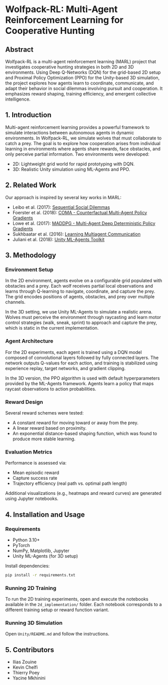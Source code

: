 # Wolfpack-RL: Multi-Agent Reinforcement Learning for Cooperative Hunting

## Abstract

Wolfpack-RL is a multi-agent reinforcement learning (MARL) project that investigates cooperative hunting strategies in both 2D and 3D environments. Using Deep Q-Networks (DQN) for the grid-based 2D setup and Proximal Policy Optimization (PPO) for the Unity-based 3D simulation, the project explores how agents learn to coordinate, communicate, and adapt their behavior in social dilemmas involving pursuit and cooperation. It emphasizes reward shaping, training efficiency, and emergent collective intelligence.

## 1. Introduction

Multi-agent reinforcement learning provides a powerful framework to simulate interactions between autonomous agents in dynamic environments. In Wolfpack-RL, we simulate wolves that must collaborate to catch a prey. The goal is to explore how cooperation arises from individual learning in environments where agents share rewards, face obstacles, and only perceive partial information. Two environments were developed:

- 2D: Lightweight grid world for rapid prototyping with DQN.
- 3D: Realistic Unity simulation using ML-Agents and PPO.

## 2. Related Work

Our approach is inspired by several key works in MARL:

- Leibo et al. (2017): [Sequential Social Dilemmas](https://arxiv.org/abs/1702.03037)
- Foerster et al. (2018): [COMA - Counterfactual Multi-Agent Policy Gradients](https://arxiv.org/abs/1705.08926)
- Lowe et al. (2017): [MADDPG - Multi-Agent Deep Deterministic Policy Gradients](https://arxiv.org/abs/1706.02275)
- Sukhbaatar et al. (2016): [Learning Multiagent Communication](https://arxiv.org/abs/1605.07736)
- Juliani et al. (2018): [Unity ML-Agents Toolkit](https://arxiv.org/abs/1809.02627)

## 3. Methodology

### Environment Setup

In the 2D environment, agents evolve on a configurable grid populated with obstacles and a prey. Each wolf receives partial local observations and learns through Q-learning to navigate, coordinate, and capture the prey. The grid encodes positions of agents, obstacles, and prey over multiple channels.

In the 3D setting, we use Unity ML-Agents to simulate a realistic arena. Wolves must perceive the environment through raycasting and learn motor control strategies (walk, sneak, sprint) to approach and capture the prey, which is static in the current implementation.

### Agent Architecture

For the 2D experiments, each agent is trained using a DQN model composed of convolutional layers followed by fully connected layers. The network outputs Q-values for each action, and training is stabilized using experience replay, target networks, and gradient clipping.

In the 3D version, the PPO algorithm is used with default hyperparameters provided by the ML-Agents framework. Agents learn a policy that maps raycast observations to action probabilities.

### Reward Design

Several reward schemes were tested:
- A constant reward for moving toward or away from the prey.
- A linear reward based on proximity.
- An exponential distance-based shaping function, which was found to produce more stable learning.

### Evaluation Metrics

Performance is assessed via:
- Mean episodic reward
- Capture success rate
- Trajectory efficiency (real path vs. optimal path length)

Additional visualizations (e.g., heatmaps and reward curves) are generated using Jupyter notebooks.

## 4. Installation and Usage

### Requirements
- Python 3.10+
- PyTorch
- NumPy, Matplotlib, Jupyter
- Unity ML-Agents (for 3D setup)

Install dependencies:
```bash
pip install -r requirements.txt
```

### Running 2D Training
To run the 2D training experiments, open and execute the notebooks available in the `2d_implementation/` folder. Each notebook corresponds to a different training setup or reward function variant.


### Running 3D Simulation
Open `Unity/README.md` and follow the instructions.


## 5. Contributors

- Ilias Zouine
- Kevin Chelfi
- Thierry Poey
- Yacine Mkhinini
